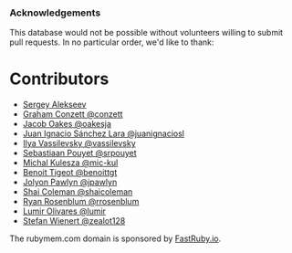 ### Acknowledgements

This database would not be possible without volunteers willing to submit pull requests. In no particular order, we'd like to thank:

# Contributors
- [Sergey Alekseev](https://github.com/sergey-alekseev)
- [Graham Conzett @conzett](https://github.com/conzett)
- [Jacob Oakes @oakesja](https://github.com/oakesja)
- [Juan Ignacio Sánchez Lara @juanignaciosl](https://github.com/juanignaciosl)
- [Ilya Vassilevsky @vassilevsky](https://github.com/vassilevsky)
- [Sebastiaan Pouyet @srpouyet](https://github.com/srpouyet)
- [Michal Kulesza @mic-kul](https://github.com/mic-kul)
- [Benoit Tigeot @benoittgt](https://github.com/benoittgt)
- [Jolyon Pawlyn @jpawlyn](https://github.com/jpawlyn)
- [Shai Coleman @shaicoleman](https://github.com/shaicoleman)
- [Ryan Rosenblum @rrosenblum](https://github.com/rrosenblum)
- [Lumir Olivares @lumir](https://github.com/lumir)
- [Stefan Wienert @zealot128](https://github.com/zealot128)


The rubymem.com domain is sponsored by [FastRuby.io](https://www.fastruby.io/).
